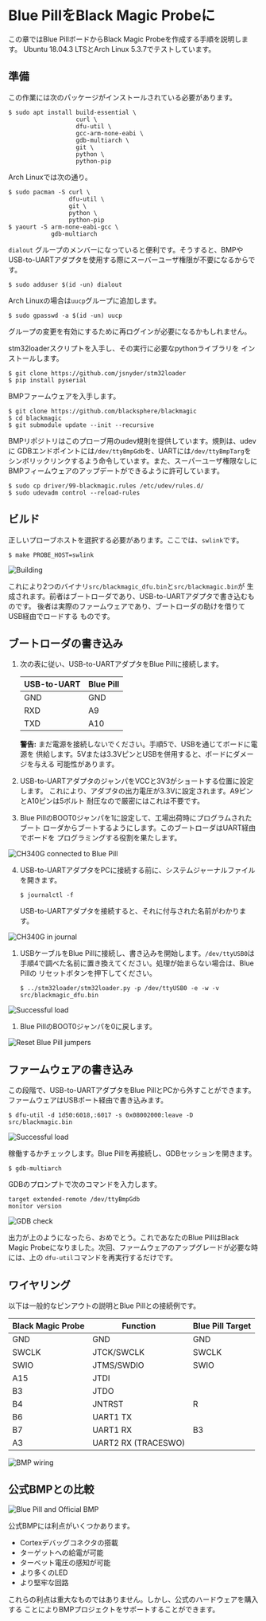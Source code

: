 #  Blue PillをBlack Magic Probeに

この章ではBlue PillボードからBlack Magic Probeを作成する手順を説明します。
Ubuntu 18.04.3 LTSとArch Linux 5.3.7でテストしています。

## 準備

この作業には次のパッケージがインストールされている必要があります。

```shell
$ sudo apt install build-essential \
                   curl \
                   dfu-util \
                   gcc-arm-none-eabi \
                   gdb-multiarch \
                   git \
                   python \
                   python-pip
```

Arch Linuxでは次の通り。

```
$ sudo pacman -S curl \
                 dfu-util \
                 git \
                 python \
                 python-pip
$ yaourt -S arm-none-eabi-gcc \
            gdb-multiarch
```

`dialout` グループのメンバーになっていると便利です。そうすると、BMPや
USB-to-UARTアダプタを使用する際にスーバーユーザ権限が不要になるからです。

```shell
$ sudo adduser $(id -un) dialout
```

Arch Linuxの場合は`uucp`グループに追加します。

```shell
$ sudo gpasswd -a $(id -un) uucp
```

グループの変更を有効にするために再ログインが必要になるかもしれません。

stm32loaderスクリプトを入手し、その実行に必要なpythonライブラリを
インストールします。

```shell
$ git clone https://github.com/jsnyder/stm32loader
$ pip install pyserial
```

BMPファームウェアを入手します。

```shell
$ git clone https://github.com/blacksphere/blackmagic
$ cd blackmagic
$ git submodule update --init --recursive
```

BMPリポジトリはこのプローブ用のudev規則を提供しています。規則は、udevに
GDBエンドポイントには`/dev/ttyBmpGdb`を、UARTには`/dev/ttyBmpTarg`を
シンボリックリンクするよう命令しています。また、スーパーユーザ権限なしに
BMPフィームウェアのアップデートができるように許可しています。

```shell
$ sudo cp driver/99-blackmagic.rules /etc/udev/rules.d/
$ sudo udevadm control --reload-rules
```

## ビルド

正しいプローブホストを選択する必要があります。ここでは、`swlink`です。

```shell
$ make PROBE_HOST=swlink
```

![Building](./assets/blackmagic-make.png)

これにより2つのバイナリ`src/blackmagic_dfu.bin`と`src/blackmagic.bin`が
生成されます。前者はブートローダであり、USB-to-UARTアダプタで書き込むものです。
後者は実際のファームウェアであり、ブートローダの助けを借りてUSB経由でロードする
ものです。

## ブートローダの書き込み

1. 次の表に従い、USB-to-UARTアダプタをBlue Pillに接続します。

   | USB-to-UART | Blue Pill |
   |-------------|-----------|
   | GND         | GND       |
   | RXD         | A9        |
   | TXD         | A10       |

   **警告:** まだ電源を接続しないでください。手順5で、USBを通じてボードに電源を
   供給します。5Vまたは3.3VピンとUSBを併用すると、ボードにダメージを与える
   可能性があります。

2. USB-to-UARTアダプタのジャンパをVCCと3V3がショートする位置に設定します。
   これにより、アダプタの出力電圧が3.3Vに設定されます。A9ピンとA10ピンは5ボルト
   耐圧なので厳密にはこれは不要です。

3. Blue PillのBOOT0ジャンパを1に設定して、工場出荷時にプログラムされたブート
   ローダからブートするようにします。このブートローダはUART経由でボードを
   プログラミングする役割を果たします。

![CH340G connected to Blue Pill](./assets/bluepill-ch340g.jpg)

4. USB-to-UARTアダプタをPCに接続する前に、システムジャーナルファイルを開きます。

   ```shell
   $ journalctl -f
   ```

   USB-to-UARTアダプタを接続すると、それに付与された名前がわかります。

![CH340G in journal](./assets/ch340g-journal.png)

1. USBケーブルをBlue Pillに接続し、書き込みを開始します。`/dev/ttyUSB0`は
   手順4で調べた名前に置き換えてください。処理が始まらない場合は、Blue Pillの
   リセットボタンを押下してください。

   ```shell
   $ ../stm32loader/stm32loader.py -p /dev/ttyUSB0 -e -w -v src/blackmagic_dfu.bin
   ```

![Successful load](./assets/stm32loader.png)

1. Blue PillのBOOT0ジャンパを0に戻します。

![Reset Blue Pill jumpers](./assets/bluepill-jumpers.jpg)

## ファームウェアの書き込み

この段階で、USB-to-UARTアダプタをBlue PillとPCから外すことができます。
ファームウェアはUSBポート経由で書き込みます。

```shell
$ dfu-util -d 1d50:6018,:6017 -s 0x08002000:leave -D src/blackmagic.bin
```

![Successful load](./assets/dfu-util.png)

稼働するかチェックします。Blue Pillを再接続し、GDBセッションを開きます。

```shell
$ gdb-multiarch
```

GDBのプロンプトで次のコマンドを入力します。

```text
target extended-remote /dev/ttyBmpGdb
monitor version
```

![GDB check](./assets/gdb-monitor-version.png)

出力が上のようになったら、おめでとう。これであなたのBlue PillはBlack Magic
Probeになりました。次回、ファームウェアのアップグレードが必要な時には、上の
`dfu-util`コマンドを再実行するだけです。

## ワイヤリング

以下は一般的なピンアウトの説明とBlue Pillとの接続例です。

| Black Magic Probe | Function            | Blue Pill Target |
|-------------------|---------------------|------------------|
| GND               | GND                 | GND              |
| SWCLK             | JTCK/SWCLK          | SWCLK            |
| SWIO              | JTMS/SWDIO          | SWIO             |
| A15               | JTDI                |                  |
| B3                | JTDO                |                  |
| B4                | JNTRST              | R                |
| B6                | UART1 TX            |                  |
| B7                | UART1 RX            | B3               |
| A3                | UART2 RX (TRACESWO) |                  |

![BMP wiring](./assets/bmp-wiring.jpg)

## 公式BMPとの比較

![Blue Pill and Official BMP](./assets/official-bmp-comparison.jpg)

公式BMPには利点がいくつかあります。

- Cortexデバッグコネクタの搭載
- ターゲットへの給電が可能
- ターベット電圧の感知が可能
- より多くのLED
- より堅牢な回路

これらの利点は重大なものではありません。しかし、公式のハードウェアを購入する
ことによりBMPプロジェクトをサポートすることができます。
